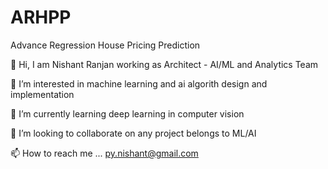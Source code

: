 # ARHPP
Advance Regression House Pricing Prediction

👋 Hi, I am Nishant Ranjan working as Architect - AI/ML and Analytics Team

👀 I’m interested in machine learning and ai algorith design and implementation

🌱 I’m currently learning deep learning in computer vision

💞️ I’m looking to collaborate on any project belongs to ML/AI

📫 How to reach me ... py.nishant@gmail.com
